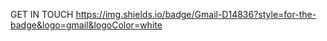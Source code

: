 GET IN TOUCH
https://img.shields.io/badge/Gmail-D14836?style=for-the-badge&logo=gmail&logoColor=white
